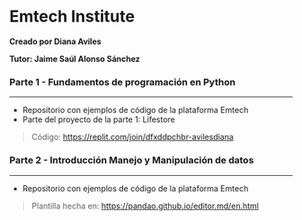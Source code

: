 # Emtech Institute
**Creado por Diana Aviles**

**Tutor: Jaime Saúl Alonso Sánchez**

### Parte 1 - Fundamentos de programación en Python
-------------

- Repositorio con ejemplos de código de la plataforma Emtech
- Parte del proyecto de la parte 1: Lifestore

>Código:
https://replit.com/join/dfxddpchbr-avilesdiana

### Parte 2 - Introducción Manejo y Manipulación de datos
-------------

- Repositorio con ejemplos de código de la plataforma Emtech


> Plantilla hecha en:
https://pandao.github.io/editor.md/en.html

